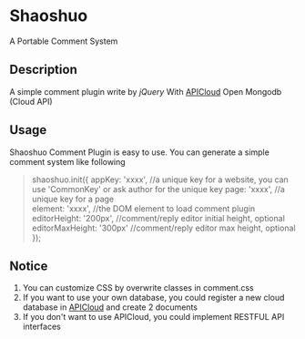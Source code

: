 # Shaoshuo
A Portable Comment System

## Description
A simple comment plugin write by _jQuery_ With [APICloud](http://www.apicloud.com/) Open Mongodb (Cloud API)

## Usage
Shaoshuo Comment Plugin is easy to use. You can generate a simple comment system like following
>shaoshuo.init({ 
>     appKey: 'xxxx',   //a unique key for a website, you can use 'CommonKey' or ask author for the unique key 
>      page: 'xxxx',     //a unique key for a page  
>      element: 'xxxx',  //the DOM element to load comment plugin  
>      editorHeight: '200px', //comment/reply editor initial height, optional  
>      editorMaxHeight: '300px' //comment/reply editor max height, optional  
>     }); 

## Notice
1. You can customize CSS by overwrite classes in comment.css
2. If you want to use your own database, you could register a new cloud database in [APICloud](http://www.apicloud.com/) and create 2 documents
3. If you don't want to use APICloud, you could implement RESTFUL API interfaces

